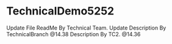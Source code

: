# TechnicalDemo5252
Update File ReadMe By Technical Team.
Update Description By TechnicalBranch @14.38
Description By TC2. @14.36